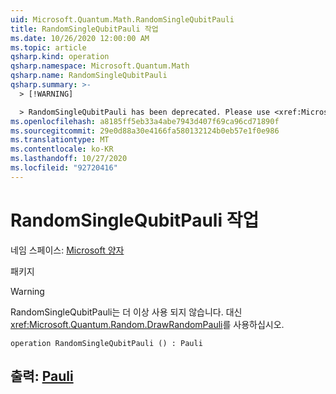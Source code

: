 ```yaml
---
uid: Microsoft.Quantum.Math.RandomSingleQubitPauli
title: RandomSingleQubitPauli 작업
ms.date: 10/26/2020 12:00:00 AM
ms.topic: article
qsharp.kind: operation
qsharp.namespace: Microsoft.Quantum.Math
qsharp.name: RandomSingleQubitPauli
qsharp.summary: >-
  > [!WARNING]

  > RandomSingleQubitPauli has been deprecated. Please use <xref:Microsoft.Quantum.Random.DrawRandomPauli> instead.
ms.openlocfilehash: a8185ff5eb33a4abe7943d407f69ca96cd71890f
ms.sourcegitcommit: 29e0d88a30e4166fa580132124b0eb57e1f0e986
ms.translationtype: MT
ms.contentlocale: ko-KR
ms.lasthandoff: 10/27/2020
ms.locfileid: "92720416"
---
```

# <a name="randomsinglequbitpauli-operation"></a>RandomSingleQubitPauli 작업

네임 스페이스: [Microsoft 양자](xref:Microsoft.Quantum.Math)

패키지 [](https://nuget.org/packages/)


> [!WARNING]
> RandomSingleQubitPauli는 더 이상 사용 되지 않습니다. 대신 <xref:Microsoft.Quantum.Random.DrawRandomPauli>를 사용하십시오.



```qsharp
operation RandomSingleQubitPauli () : Pauli
```


## <a name="output--pauli"></a>출력: [Pauli](xref:microsoft.quantum.lang-ref.pauli)

